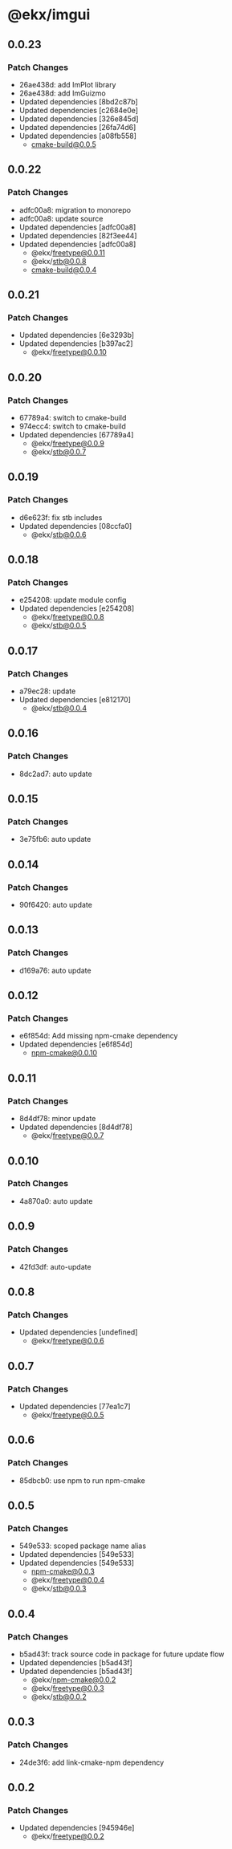 # @ekx/imgui

## 0.0.23

### Patch Changes

- 26ae438d: add ImPlot library
- 26ae438d: add ImGuizmo
- Updated dependencies [8bd2c87b]
- Updated dependencies [c2684e0e]
- Updated dependencies [326e845d]
- Updated dependencies [26fa74d6]
- Updated dependencies [a08fb558]
  - cmake-build@0.0.5

## 0.0.22

### Patch Changes

- adfc00a8: migration to monorepo
- adfc00a8: update source
- Updated dependencies [adfc00a8]
- Updated dependencies [82f3ee44]
- Updated dependencies [adfc00a8]
  - @ekx/freetype@0.0.11
  - @ekx/stb@0.0.8
  - cmake-build@0.0.4

## 0.0.21

### Patch Changes

- Updated dependencies [6e3293b]
- Updated dependencies [b397ac2]
  - @ekx/freetype@0.0.10

## 0.0.20

### Patch Changes

- 67789a4: switch to cmake-build
- 974ecc4: switch to cmake-build
- Updated dependencies [67789a4]
  - @ekx/freetype@0.0.9
  - @ekx/stb@0.0.7

## 0.0.19

### Patch Changes

- d6e623f: fix stb includes
- Updated dependencies [08ccfa0]
  - @ekx/stb@0.0.6

## 0.0.18

### Patch Changes

- e254208: update module config
- Updated dependencies [e254208]
  - @ekx/freetype@0.0.8
  - @ekx/stb@0.0.5

## 0.0.17

### Patch Changes

- a79ec28: update
- Updated dependencies [e812170]
  - @ekx/stb@0.0.4

## 0.0.16

### Patch Changes

- 8dc2ad7: auto update

## 0.0.15

### Patch Changes

- 3e75fb6: auto update

## 0.0.14

### Patch Changes

- 90f6420: auto update

## 0.0.13

### Patch Changes

- d169a76: auto update

## 0.0.12

### Patch Changes

- e6f854d: Add missing npm-cmake dependency
- Updated dependencies [e6f854d]
  - npm-cmake@0.0.10

## 0.0.11

### Patch Changes

- 8d4df78: minor update
- Updated dependencies [8d4df78]
  - @ekx/freetype@0.0.7

## 0.0.10

### Patch Changes

- 4a870a0: auto update

## 0.0.9

### Patch Changes

- 42fd3df: auto-update

## 0.0.8

### Patch Changes

- Updated dependencies [undefined]
  - @ekx/freetype@0.0.6

## 0.0.7

### Patch Changes

- Updated dependencies [77ea1c7]
  - @ekx/freetype@0.0.5

## 0.0.6

### Patch Changes

- 85dbcb0: use npm to run npm-cmake

## 0.0.5

### Patch Changes

- 549e533: scoped package name alias
- Updated dependencies [549e533]
- Updated dependencies [549e533]
  - npm-cmake@0.0.3
  - @ekx/freetype@0.0.4
  - @ekx/stb@0.0.3

## 0.0.4

### Patch Changes

- b5ad43f: track source code in package for future update flow
- Updated dependencies [b5ad43f]
- Updated dependencies [b5ad43f]
  - @ekx/npm-cmake@0.0.2
  - @ekx/freetype@0.0.3
  - @ekx/stb@0.0.2

## 0.0.3

### Patch Changes

- 24de3f6: add link-cmake-npm dependency

## 0.0.2

### Patch Changes

- Updated dependencies [945946e]
  - @ekx/freetype@0.0.2
